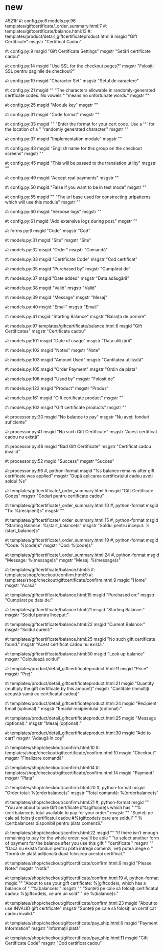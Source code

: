 # new
4521ff
#: config.py:6 models.py:96 templates/giftcertificate/_order_summary.html:7
#: templates/giftcertificate/balance.html:13
#: templates/product/detail_giftcertificateproduct.html:9
msgid "Gift Certificate"
msgstr "Certificat Cadou"

#: config.py:9
msgid "Gift Certificate Settings"
msgstr "Setări certificate cadou"

#: config.py:14
msgid "Use SSL for the checkout pages?"
msgstr "Folosiți SSL pentru paginile de checkout?"

#: config.py:19
msgid "Character Set"
msgstr "Setul de caractere"

#: config.py:21
msgid ""
"The characters allowable in randomly-generated certficate codes.  No vowels "
"means no unfortunate words."
msgstr ""

#: config.py:25
msgid "Module key"
msgstr ""

#: config.py:31
msgid "Code format"
msgstr ""

#: config.py:33
msgid ""
"Enter the format for your cert code.  Use a '^' for the location of a "
"randomly generated character."
msgstr ""

#: config.py:37
msgid "Implementation module"
msgstr ""

#: config.py:43
msgid "English name for this group on the checkout screens"
msgstr ""

#: config.py:45
msgid "This will be passed to the translation utility"
msgstr ""

#: config.py:49
msgid "Accept real payments"
msgstr ""

#: config.py:50
msgid "False if you want to be in test mode"
msgstr ""

#: config.py:55
msgid ""
"The url base used for constructing urlpatterns which will use this module"
msgstr ""

#: config.py:60
msgid "Verbose logs"
msgstr ""

#: config.py:61
msgid "Add extensive logs during post."
msgstr ""

#: forms.py:6
msgid "Code"
msgstr "Cod"

#: models.py:31
msgid "Site"
msgstr "Site"

#: models.py:32
msgid "Order"
msgstr "Comandă"

#: models.py:33
msgid "Certificate Code"
msgstr "Cod certificat"

#: models.py:35
msgid "Purchased by"
msgstr "Cumpărat de"

#: models.py:37
msgid "Date added"
msgstr "Data adăugării"

#: models.py:38
msgid "Valid"
msgstr "Valid"

#: models.py:39
msgid "Message"
msgstr "Mesaj"

#: models.py:40
msgid "Email"
msgstr "Email"

#: models.py:41
msgid "Starting Balance"
msgstr "Balanța de pornire"

#: models.py:97 templates/giftcertificate/balance.html:6
msgid "Gift Certificates"
msgstr "Certificate cadou"

#: models.py:101
msgid "Date of usage"
msgstr "Data utilizării"

#: models.py:102
msgid "Notes"
msgstr "Note"

#: models.py:103
msgid "Amount Used"
msgstr "Cantitatea utilizată"

#: models.py:105
msgid "Order Payment"
msgstr "Ordin de plata"

#: models.py:106
msgid "Used by"
msgstr "Folosit de"

#: models.py:123
msgid "Product"
msgstr "Produs"

#: models.py:161
msgid "Gift certificate product"
msgstr ""

#: models.py:162
msgid "Gift certificate products"
msgstr ""

#: processor.py:30
msgid "No balance to pay"
msgstr "Nu aveți fonduri suficiente"

#: processor.py:41
msgid "No such Gift Certificate"
msgstr "Acest certificat cadou nu există"

#: processor.py:46
msgid "Bad Gift Certificate"
msgstr "Certificat cadou invalid"

#: processor.py:52
msgid "Success"
msgstr "Succes"

#: processor.py:56
#, python-format
msgid "%s balance remains after gift certificate was applied"
msgstr "După aplicarea certificatului cadou aveți soldul %s"

#: templates/giftcertificate/_order_summary.html:5
msgid "Gift Certificate Codes"
msgstr "Coduri pentru certificate cadou"

#: templates/giftcertificate/_order_summary.html:10
#, python-format
msgid "To: %(recipient)s"
msgstr ""

#: templates/giftcertificate/_order_summary.html:15
#, python-format
msgid "Starting Balance: %(start_balance)s"
msgstr "Soldul pentru început: %(start_balance)s"

#: templates/giftcertificate/_order_summary.html:19
#, python-format
msgid "Code: %(code)s"
msgstr "Cod: %(code)s"

#: templates/giftcertificate/_order_summary.html:24
#, python-format
msgid "Message: %(message)s"
msgstr "Mesaj: %(message)s"

#: templates/giftcertificate/balance.html:5
#: templates/shop/checkout/confirm.html:9
#: templates/shop/checkout/giftcertificate/confirm.html:9
msgid "Home"
msgstr "Acasă"

#: templates/giftcertificate/balance.html:15
msgid "Purchased on:"
msgstr "Cumpărat pe data de:"

#: templates/giftcertificate/balance.html:21
msgid "Starting Balance:"
msgstr "Soldul pentru început:"

#: templates/giftcertificate/balance.html:22
msgid "Current Balance:"
msgstr "Soldul curent:"

#: templates/giftcertificate/balance.html:25
msgid "No such gift certificate found."
msgstr "Acest certificat cadou nu există."

#: templates/giftcertificate/balance.html:30
msgid "Look up balance"
msgstr "Calculează soldul"

#: templates/product/detail_giftcertificateproduct.html:11
msgid "Price"
msgstr "Preț"

#: templates/product/detail_giftcertificateproduct.html:21
msgid "Quantity (multiply the gift certificate by this amount)"
msgstr "Cantitate (înmulțiți această sumă cu certificatul cadou)"

#: templates/product/detail_giftcertificateproduct.html:24
msgid "Recipient Email (optional):"
msgstr "Emailul recipientului (opțional):"

#: templates/product/detail_giftcertificateproduct.html:25
msgid "Message (optional):"
msgstr "Mesaj (opțional):"

#: templates/product/detail_giftcertificateproduct.html:30
msgid "Add to cart"
msgstr "Adaugă în coș"

#: templates/shop/checkout/confirm.html:10
#: templates/shop/checkout/giftcertificate/confirm.html:10
msgid "Checkout"
msgstr "Finalizare comandă"

#: templates/shop/checkout/confirm.html:14
#: templates/shop/checkout/giftcertificate/confirm.html:14
msgid "Payment"
msgstr "Plata"

#: templates/shop/checkout/confirm.html:20
#, python-format
msgid "Order total: %(orderbalance)s"
msgstr "Total comandă: %(orderbalance)s"

#: templates/shop/checkout/confirm.html:21
#, python-format
msgid ""
"You are about to use Gift certificate #%(giftcode)s which has "
"%(certbalance)s total available to pay for your order."
msgstr ""
"Sunteți pe cale să folosiți certificatul cadou #%(giftcode)s care are soldul"
" %(certbalance)s disponibil pentru plata comenzii."

#: templates/shop/checkout/confirm.html:22
msgid ""
"If there isn't enough remaining to pay for the whole order, you'll be able "
"to select another form of payment for the balance after you use this gift "
"certificate."
msgstr ""
"Dacă nu există fonduri pentru plata întregii comenzi, veți putea alege o "
"formă de plată adițională după folosirea acestui certificat."

#: templates/shop/checkout/giftcertificate/confirm.html:6
msgid "Please Note:"
msgstr "Notă:"

#: templates/shop/checkout/giftcertificate/confirm.html:19
#, python-format
msgid ""
"About to use your gift certificate: %(giftcode)s, which has a balance of "
"%(balance)s."
msgstr ""
"Sunteți pe cale să folosiți certificatul cadou: %(giftcode)s, ce are un sold"
" de %(balance)s."

#: templates/shop/checkout/giftcertificate/confirm.html:23
msgid "About to use INVALID gift certificate"
msgstr "Sunteți pe cale să folosiți un certificat cadou invalid."

#: templates/shop/checkout/giftcertificate/pay_ship.html:6
msgid "Payment Information"
msgstr "Informații plată"

#: templates/shop/checkout/giftcertificate/pay_ship.html:11
msgid "Gift Certificate Code"
msgstr "Cod certificat cadou"
